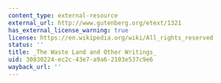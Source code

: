 ```yaml
---
content_type: external-resource
external_url: http://www.gutenberg.org/etext/1321
has_external_license_warning: true
license: https://en.wikipedia.org/wiki/All_rights_reserved
status: ''
title: _The Waste Land and Other Writings_
uid: 30830224-ec2c-43e7-a9a6-2103e537c9e6
wayback_url: ''
---
```

